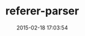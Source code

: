 ---
layout: post
title:  "referer-parser"
repo:   "snowplow/referer-parser"
date:   2015-02-18 17:03:54
gemurl: http://github.com/snowplow/referer-parser
---